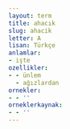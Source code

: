 ```yaml
---
layout: term
title: ahacık
slug: ahacik
letter: A
lisan: Türkçe
anlamlar:
- işte
ozellikler:
- - ünlem
  - ağızlardan
ornekler:
- - ''
orneklerkaynak:
- - ''
---
```

